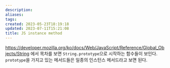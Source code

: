 ```yaml
---
description:
aliases: 
tags: 
created: 2023-05-23T18:19:18
updated: 2023-07-11T15:21:08
title: JS instance method
---
```

https://developer.mozilla.org/ko/docs/Web/JavaScript/Reference/Global_Objects/String 에서 목차를 보면 `String.prototype`으로 시작하는 함수들이 보인다. `prototype`을 가지고 있는 메서드들은 일종의 인스턴스 메서드라고 보면 된다.
